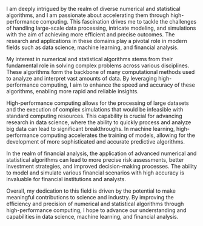 
I am deeply intrigued by the realm of diverse numerical and statistical algorithms, and I am passionate about accelerating them through high-performance computing. This fascination drives me to tackle the challenges of handling large-scale data processing, intricate modeling, and simulations with the aim of achieving more efficient and precise outcomes. The research and applications in these domains play a pivotal role in modern fields such as data science, machine learning, and financial analysis.

My interest in numerical and statistical algorithms stems from their fundamental role in solving complex problems across various disciplines. These algorithms form the backbone of many computational methods used to analyze and interpret vast amounts of data. By leveraging high-performance computing, I aim to enhance the speed and accuracy of these algorithms, enabling more rapid and reliable insights.

High-performance computing allows for the processing of large datasets and the execution of complex simulations that would be infeasible with standard computing resources. This capability is crucial for advancing research in data science, where the ability to quickly process and analyze big data can lead to significant breakthroughs. In machine learning, high-performance computing accelerates the training of models, allowing for the development of more sophisticated and accurate predictive algorithms.

In the realm of financial analysis, the application of advanced numerical and statistical algorithms can lead to more precise risk assessments, better investment strategies, and improved decision-making processes. The ability to model and simulate various financial scenarios with high accuracy is invaluable for financial institutions and analysts.

Overall, my dedication to this field is driven by the potential to make meaningful contributions to science and industry. By improving the efficiency and precision of numerical and statistical algorithms through high-performance computing, I hope to advance our understanding and capabilities in data science, machine learning, and financial analysis.

